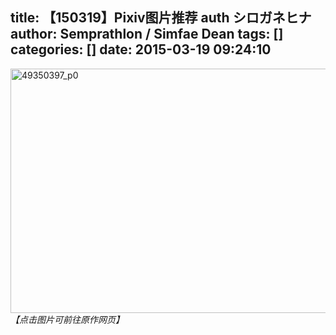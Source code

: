 title: 【150319】Pixiv图片推荐 auth シロガネヒナ
author: Semprathlon / Simfae Dean
tags: []
categories: []
date: 2015-03-19 09:24:10
---
<a href="http://www.pixiv.net/member_illust.php?mode=medium&amp;illust_id=49350397"><img src="/blog/uploads/2015/03/49350397_p0-1024x640.jpg" alt="49350397_p0" width="625" height="391" class="alignnone size-large wp-image-178" /></a>
<em>【点击图片可前往原作网页】</em>